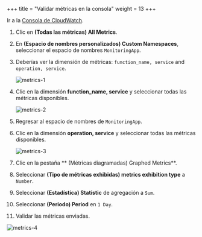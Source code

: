 +++
title = "Validar métricas en la consola"
weight = 13
+++

Ir a la [Consola de CloudWatch](https://console.aws.amazon.com/cloudwatch/home).

1. Clic en **(Todas las métricas) All Metrics**.
1. En **(Espacio de nombres personalizados) Custom Namespaces**, seleccionar el espacio de nombres `MonitoringApp`.
1. Deberías ver la dimensión de métricas: `function_name, service` and `operation, service`.

   ![metrics-1](/images/metrics_sync_1.png?width=80pc)

1. Clic en la dimensión **function_name, service** y seleccionar todas las métricas disponibles.

   ![metrics-2](/images/metrics_sync_2.png?width=80pc)

1. Regresar al espacio de nombres de `MonitoringApp`.
1. Clic en la dimensión **operation, service** y seleccionar todas las métricas disponibles.

   ![metrics-3](/images/metrics_sync_3.png?width=80pc)

1. Clic en la pestaña ** (Métricas diagramadas) Graphed Metrics**.
1. Seleccionar **(Tipo de métricas exhibidas) metrics exhibition type** a `Number`.
1. Seleccionar **(Estadística) Statistic** de agregación a `Sum`.
1. Seleccionar **(Periodo) Period** en `1 Day`.
1. Validar las métricas enviadas.

![metrics-4](/images/metrics_sync_4.png?width=80pc)
